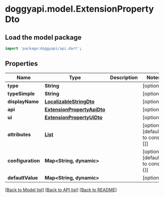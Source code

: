 # doggyapi.model.ExtensionPropertyDto

## Load the model package
```dart
import 'package:doggyapi/api.dart';
```

## Properties
Name | Type | Description | Notes
------------ | ------------- | ------------- | -------------
**type** | **String** |  | [optional] 
**typeSimple** | **String** |  | [optional] 
**displayName** | [**LocalizableStringDto**](LocalizableStringDto.md) |  | [optional] 
**api** | [**ExtensionPropertyApiDto**](ExtensionPropertyApiDto.md) |  | [optional] 
**ui** | [**ExtensionPropertyUiDto**](ExtensionPropertyUiDto.md) |  | [optional] 
**attributes** | [**List<ExtensionPropertyAttributeDto>**](ExtensionPropertyAttributeDto.md) |  | [optional] [default to const []]
**configuration** | **Map<String, dynamic>** |  | [optional] [default to const {}]
**defaultValue** | **Map<String, dynamic>** |  | [optional] 

[[Back to Model list]](../README.md#documentation-for-models) [[Back to API list]](../README.md#documentation-for-api-endpoints) [[Back to README]](../README.md)


